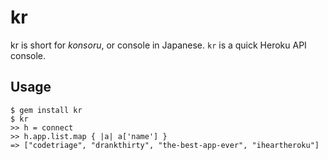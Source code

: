 # kr

kr is short for *konsoru*, or console in Japanese. `kr` is a quick Heroku API console.

## Usage

```term
$ gem install kr
$ kr
>> h = connect
>> h.app.list.map { |a| a['name'] }
=> ["codetriage", "drankthirty", "the-best-app-ever", "iheartheroku"]
```
